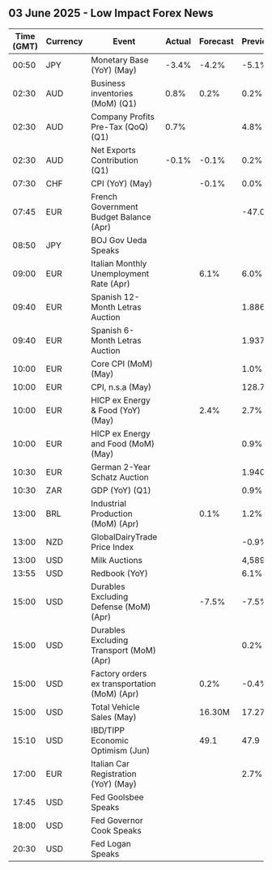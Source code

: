 ## 03 June 2025 - Low Impact Forex News

| Time (GMT) | Currency | Event | Actual | Forecast | Previous |
|------|----------|-------|--------|----------|----------|
| 00:50 | JPY | Monetary Base (YoY) (May) | -3.4% | -4.2% | -5.1% |
| 02:30 | AUD | Business inventories (MoM) (Q1) | 0.8% | 0.2% | 0.2% |
| 02:30 | AUD | Company Profits Pre-Tax (QoQ) (Q1) | 0.7% |  | 4.8% |
| 02:30 | AUD | Net Exports Contribution (Q1) | -0.1% | -0.1% | 0.2% |
| 07:30 | CHF | CPI (YoY) (May) |  | -0.1% | 0.0% |
| 07:45 | EUR | French Government Budget Balance (Apr) |  |  | -47.0B |
| 08:50 | JPY | BOJ Gov Ueda Speaks |  |  |  |
| 09:00 | EUR | Italian Monthly Unemployment Rate (Apr) |  | 6.1% | 6.0% |
| 09:40 | EUR | Spanish 12-Month Letras Auction |  |  | 1.886% |
| 09:40 | EUR | Spanish 6-Month Letras Auction |  |  | 1.937% |
| 10:00 | EUR | Core CPI (MoM) (May) |  |  | 1.0% |
| 10:00 | EUR | CPI, n.s.a (May) |  |  | 128.77 |
| 10:00 | EUR | HICP ex Energy & Food (YoY) (May) |  | 2.4% | 2.7% |
| 10:00 | EUR | HICP ex Energy and Food (MoM) (May) |  |  | 0.9% |
| 10:30 | EUR | German 2-Year Schatz Auction |  |  | 1.940% |
| 10:30 | ZAR | GDP (YoY) (Q1) |  |  | 0.9% |
| 13:00 | BRL | Industrial Production (MoM) (Apr) |  | 0.1% | 1.2% |
| 13:00 | NZD | GlobalDairyTrade Price Index |  |  | -0.9% |
| 13:00 | USD | Milk Auctions |  |  | 4,589.0 |
| 13:55 | USD | Redbook (YoY) |  |  | 6.1% |
| 15:00 | USD | Durables Excluding Defense (MoM) (Apr) |  | -7.5% | -7.5% |
| 15:00 | USD | Durables Excluding Transport (MoM) (Apr) |  |  | 0.2% |
| 15:00 | USD | Factory orders ex transportation (MoM) (Apr) |  | 0.2% | -0.4% |
| 15:00 | USD | Total Vehicle Sales (May) |  | 16.30M | 17.27M |
| 15:10 | USD | IBD/TIPP Economic Optimism (Jun) |  | 49.1 | 47.9 |
| 17:00 | EUR | Italian Car Registration (YoY) (May) |  |  | 2.7% |
| 17:45 | USD | Fed Goolsbee Speaks |  |  |  |
| 18:00 | USD | Fed Governor Cook Speaks |  |  |  |
| 20:30 | USD | Fed Logan Speaks |  |  |  |
